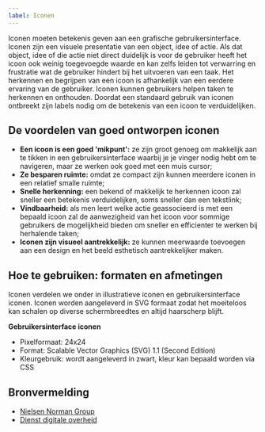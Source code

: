 ```yaml
---
label: Iconen
---
```

Iconen moeten betekenis geven aan een grafische gebruikersinterface. Iconen zijn een visuele  presentatie van een object, idee of actie. Als dat object, idee of die actie niet direct duidelijk is voor de gebruiker heeft het icoon ook weinig toegevoegde waarde en kan zelfs leiden tot verwarring en frustratie wat de gebruiker hindert bij het uitvoeren van een taak. Het herkennen en begrijpen van een icoon is afhankelijk van een eerdere ervaring van de gebruiker. Iconen kunnen gebruikers helpen taken te herkennen en onthouden. Doordat een standaard gebruik van iconen ontbreekt zijn labels nodig om de betekenis van een icoon te verduidelijken.

## De voordelen van goed ontworpen iconen

- **Een icoon is een goed 'mikpunt':** ze zijn groot genoeg om makkelijk aan te tikken in een gebruikersinterface waarbij je je vinger nodig hebt om te navigeren, maar ze werken ook goed met een muis cursor;
- **Ze besparen ruimte:** omdat ze compact zijn kunnen meerdere iconen in een relatief smalle ruimte;
- **Snelle herkenning:** een bekend of makkelijk te herkennen icoon zal sneller een betekenis verduidelijken, soms sneller dan een tekstlink;
- **Vindbaarheid:** als men leert welke actie geassocieerd is met een bepaald icoon zal de aanwezigheid van het icoon voor sommige gebruikers de mogelijkheid bieden om sneller en efficienter te werken bij herhalende taken;
- **Iconen zijn visueel aantrekkelijk:** ze kunnen meerwaarde toevoegen aan een design en het beeld esthetisch aantrekkelijker maken.

## Hoe te gebruiken: formaten en afmetingen
Iconen verdelen we onder in illustratieve iconen en gebruikersinterface iconen. Iconen worden aangeleverd in SVG formaat zodat het moeiteloos kan schalen op diverse schermbreedtes en altijd haarscherp blijft.

**Gebruikersinterface iconen**
- Pixelformaat: 24x24
- Format: Scalable Vector Graphics (SVG) 1.1 (Second Edition)
- Kleurgebruik: wordt aangeleverd in zwart, kleur kan bepaald worden via CSS

## Bronvermelding
- [Nielsen Norman Group](https://www.nngroup.com/)
- [Dienst digitale overheid](https://www.digitoegankelijk.nl)